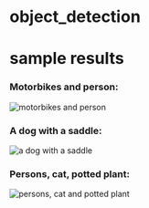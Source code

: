 # object_detection

# sample results

### Motorbikes and person:

![motorbikes and person](http://i.imgur.com/bzpdub5.png "")

### A dog with a saddle:

![a dog with a saddle](http://i.imgur.com/wbr1fNP.png "")

### Persons, cat, potted plant:

![persons, cat and potted plant](http://i.imgur.com/ZGARTfG.png "")
